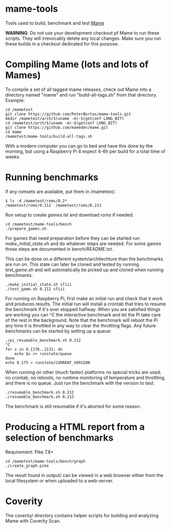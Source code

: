 # **mame-tools** #

Tools used to build, benchmark and test [Mame](https://github.com/mamedev/mame)

**WARNING**: Do not use your development checkout pf Mame to run these
scripts. They will irrevocably delete any local changes. Make sure you
run these builds in a checkout dedicated for this purpose.

Compiling Mame (lots and lots of Mames)
=======================================

To compile a set of all tagged mame releases, check out Mame into a
directory named "mame" and run "build-all-tags.sh" from that
directory. Example:

```
cd /mametest
git clone https://github.com/PeterBortas/mame-tools.git
mkdir /mametest/arch/$(uname -m)-$(getconf LONG_BIT)
cd /mametest/arch/$(uname -m)-$(getconf LONG_BIT)
git clone https://github.com/mamedev/mame.git
cd mame
/mametest/mame-tools/build-all-tags.sh
```

With a modern computer you can go to bed and have this done by the
morning, but using a Raspberry Pi 4 expect 4-6h per build for a total
time of weeks.

Running benchmarks
==================

If any romsets are available, put them in /mametest/<mame version>.
```
$ ls -d /mametest/roms/0.2*
/mametest/roms/0.212  /mametest/roms/0.213
```

Run setup to create *games.lst* and download roms if needed:
```
cd /mametest/mame-tools/bench
./prepare_games.sh
```

For games that need preparation before they can be started
run *make_initial_state.sh <game>* and do whatever steps are
needed. For some games those steps are documented in bench/README.txt.

This can be done on a different system/architechture than the
benchmarks are run on. This state can later be cloned and tested by
running *test_game.sh <mame version> <game>* and will automatically
be picked up and cloned when running benchmarks.
```
./make_initial_state.sh sfiii
./test_game.sh 0.212 sfiii
```

For running on Raspberry Pi, first make an initial run and check that
it work and produces results. The initial run will install a crontab
that tries to resume the benchmark if it's ever stopped halfway. When
you are satisfied things are working you can ^C the interactive
benchmark and let the Pi take care of the rest in the background. Note
that the benchmark will reboot the Pi any time it is throttled in any
way to clear the throttling flags. Any future benchmarks can be
started by setting up a queue:

```
./pi_resumable_benchmark.sh 0.212
^C
for x in 0.{176..213}; do
    echo $x >> runstate/queue
done
echo 0.175 > runstate/CURRENT_VERSION
```

When running on other (much faster) platforms no special tricks are
used; no crontab, no reboots, no runtime monitoring of temperature and
throttling, and there is no queue. Just run the benchmark with the
version to test:

```
./resumable_benchmark.sh 0.212
./resumable_benchmark.sh 0.213
```

The benchmark is still resumable if it's aborted for some reason.

Producing a HTML report from a selection of benchmarks
======================================================

Requirement: Pike 7.8+

```
cd /mametest/mame-tools/bench/graph
./create_graph.pike
```

The result found in output/ can be viewed in a web browser either from
the local filesystem or when uploaded to a web-server.

Coverity
========
The coverity/ directory contains helper scripts for building and
analyzing Mame with Coverity Scan.
